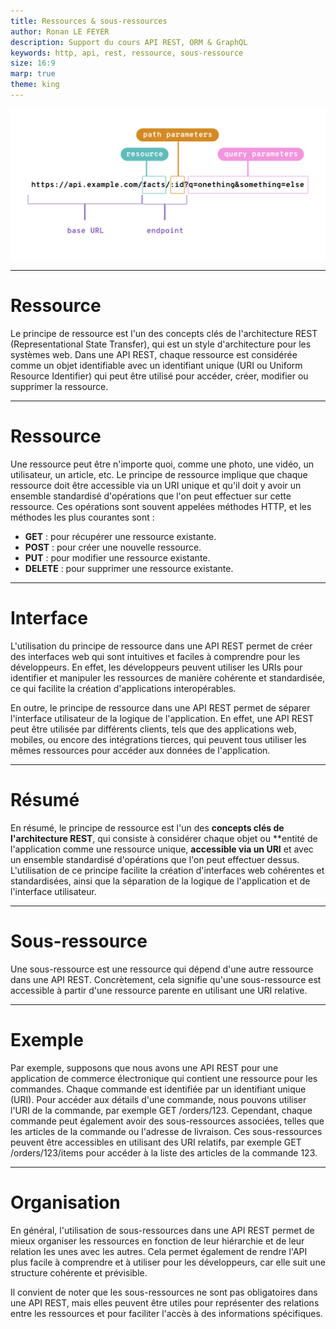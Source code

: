 ```yaml
---
title: Ressources & sous-ressources
author: Ronan LE FEYER
description: Support du cours API REST, ORM & GraphQL
keywords: http, api, rest, ressource, sous-ressource
size: 16:9
marp: true
theme: king
---
```

<style scoped>
img[alt~="Resource"] {
  display: block;
  margin: 0 auto;
}
</style>
![Resource](resources/2.2.url-structure.png)


---
<!-- paginate: true -->
<!-- footer: Ressources & sous-ressources-->
# Ressource
Le principe de ressource est l'un des concepts clés de l'architecture REST (Representational State Transfer), qui est un style d'architecture pour les systèmes web. Dans une API REST, chaque ressource est considérée comme un objet identifiable avec un identifiant unique (URI ou Uniform Resource Identifier) qui peut être utilisé pour accéder, créer, modifier ou supprimer la ressource.

---
# Ressource
Une ressource peut être n'importe quoi, comme une photo, une vidéo, un utilisateur, un article, etc. Le principe de ressource implique que chaque ressource doit être accessible via un URI unique et qu'il doit y avoir un ensemble standardisé d'opérations que l'on peut effectuer sur cette ressource. Ces opérations sont souvent appelées méthodes HTTP, et les méthodes les plus courantes sont :

- **GET** : pour récupérer une ressource existante.
- **POST** : pour créer une nouvelle ressource.
- **PUT** : pour modifier une ressource existante.
- **DELETE** : pour supprimer une ressource existante.

---
# Interface

L'utilisation du principe de ressource dans une API REST permet de créer des interfaces web qui sont intuitives et faciles à comprendre pour les développeurs. En effet, les développeurs peuvent utiliser les URIs pour identifier et manipuler les ressources de manière cohérente et standardisée, ce qui facilite la création d'applications interopérables.

En outre, le principe de ressource dans une API REST permet de séparer l'interface utilisateur de la logique de l'application. En effet, une API REST peut être utilisée par différents clients, tels que des applications web, mobiles, ou encore des intégrations tierces, qui peuvent tous utiliser les mêmes ressources pour accéder aux données de l'application.

---
# Résumé

En résumé, le principe de ressource est l'un des **concepts clés de l'architecture REST**, qui consiste à considérer chaque objet ou **entité de l'application comme une ressource unique, **accessible via un URI** et avec un ensemble standardisé d'opérations que l'on peut effectuer dessus. 
L'utilisation de ce principe facilite la création d'interfaces web cohérentes et standardisées, ainsi que la séparation de la logique de l'application et de l'interface utilisateur.

---
# Sous-ressource
Une sous-ressource est une ressource qui dépend d'une autre ressource dans une API REST. Concrètement, cela signifie qu'une sous-ressource est accessible à partir d'une ressource parente en utilisant une URI relative.

---
# Exemple
Par exemple, supposons que nous avons une API REST pour une application de commerce électronique qui contient une ressource pour les commandes. Chaque commande est identifiée par un identifiant unique (URI). Pour accéder aux détails d'une commande, nous pouvons utiliser l'URI de la commande, par exemple GET /orders/123. Cependant, chaque commande peut également avoir des sous-ressources associées, telles que les articles de la commande ou l'adresse de livraison. Ces sous-ressources peuvent être accessibles en utilisant des URI relatifs, par exemple GET /orders/123/items pour accéder à la liste des articles de la commande 123.

---
# Organisation
En général, l'utilisation de sous-ressources dans une API REST permet de mieux organiser les ressources en fonction de leur hiérarchie et de leur relation les unes avec les autres. Cela permet également de rendre l'API plus facile à comprendre et à utiliser pour les développeurs, car elle suit une structure cohérente et prévisible.

Il convient de noter que les sous-ressources ne sont pas obligatoires dans une API REST, mais elles peuvent être utiles pour représenter des relations entre les ressources et pour faciliter l'accès à des informations spécifiques.